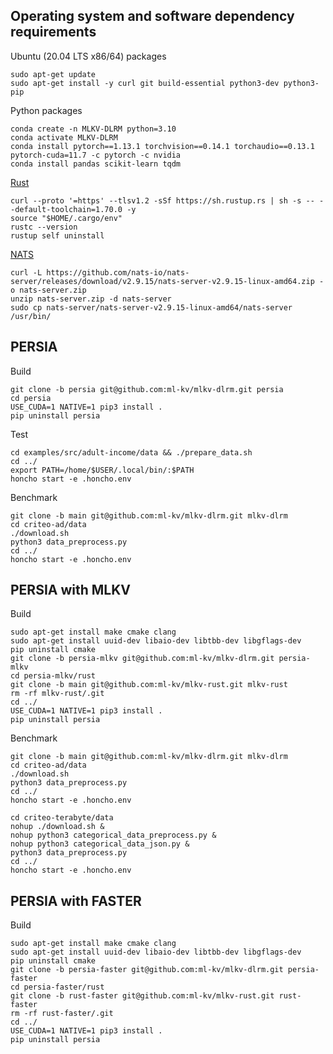 ## Operating system and software dependency requirements
Ubuntu (20.04 LTS x86/64) packages
```
sudo apt-get update
sudo apt-get install -y curl git build-essential python3-dev python3-pip
```

Python packages
```
conda create -n MLKV-DLRM python=3.10
conda activate MLKV-DLRM
conda install pytorch==1.13.1 torchvision==0.14.1 torchaudio==0.13.1 pytorch-cuda=11.7 -c pytorch -c nvidia
conda install pandas scikit-learn tqdm
```

[Rust](https://www.rust-lang.org/tools/install)
```
curl --proto '=https' --tlsv1.2 -sSf https://sh.rustup.rs | sh -s -- --default-toolchain=1.70.0 -y
source "$HOME/.cargo/env"
rustc --version
rustup self uninstall
```

[NATS](https://docs.nats.io/running-a-nats-service/introduction/installation)
```
curl -L https://github.com/nats-io/nats-server/releases/download/v2.9.15/nats-server-v2.9.15-linux-amd64.zip -o nats-server.zip
unzip nats-server.zip -d nats-server
sudo cp nats-server/nats-server-v2.9.15-linux-amd64/nats-server /usr/bin/
```

## PERSIA
Build
```
git clone -b persia git@github.com:ml-kv/mlkv-dlrm.git persia
cd persia
USE_CUDA=1 NATIVE=1 pip3 install .
pip uninstall persia
```

Test
```
cd examples/src/adult-income/data && ./prepare_data.sh
cd ../
export PATH=/home/$USER/.local/bin/:$PATH
honcho start -e .honcho.env
```

Benchmark
```
git clone -b main git@github.com:ml-kv/mlkv-dlrm.git mlkv-dlrm
cd criteo-ad/data
./download.sh
python3 data_preprocess.py
cd ../
honcho start -e .honcho.env
```

## PERSIA with MLKV
Build
```
sudo apt-get install make cmake clang
sudo apt-get install uuid-dev libaio-dev libtbb-dev libgflags-dev
pip uninstall cmake
git clone -b persia-mlkv git@github.com:ml-kv/mlkv-dlrm.git persia-mlkv
cd persia-mlkv/rust
git clone -b main git@github.com:ml-kv/mlkv-rust.git mlkv-rust
rm -rf mlkv-rust/.git
cd ../
USE_CUDA=1 NATIVE=1 pip3 install .
pip uninstall persia
```

Benchmark
```
git clone -b main git@github.com:ml-kv/mlkv-dlrm.git mlkv-dlrm
cd criteo-ad/data
./download.sh
python3 data_preprocess.py
cd ../
honcho start -e .honcho.env

cd criteo-terabyte/data
nohup ./download.sh &
nohup python3 categorical_data_preprocess.py &
nohup python3 categorical_data_json.py &
python3 data_preprocess.py
cd ../
honcho start -e .honcho.env
```

## PERSIA with FASTER
Build
```
sudo apt-get install make cmake clang
sudo apt-get install uuid-dev libaio-dev libtbb-dev libgflags-dev
pip uninstall cmake
git clone -b persia-faster git@github.com:ml-kv/mlkv-dlrm.git persia-faster
cd persia-faster/rust
git clone -b rust-faster git@github.com:ml-kv/mlkv-rust.git rust-faster
rm -rf rust-faster/.git
cd ../
USE_CUDA=1 NATIVE=1 pip3 install .
pip uninstall persia
```
